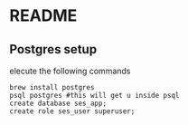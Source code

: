 # README

## Postgres setup

elecute the following commands
```
brew install postgres
psql postgres #this will get u inside psql
create database ses_app;
create role ses_user superuser;
```
